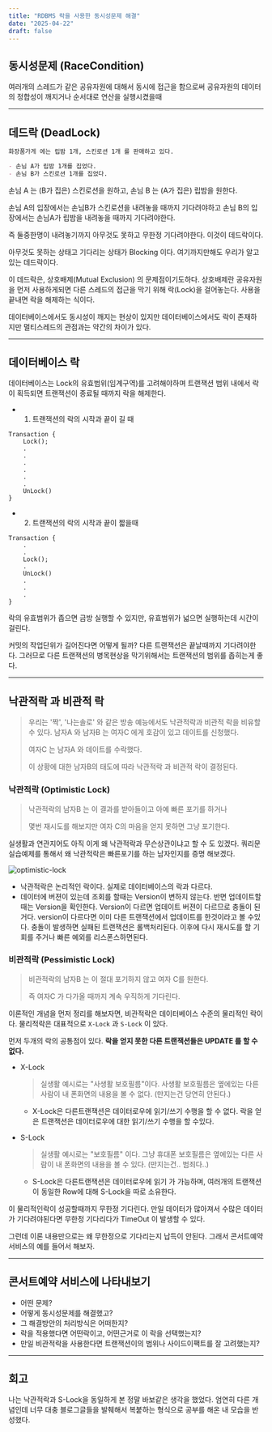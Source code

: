```yaml
---
title: "RDBMS 락을 사용한 동시성문제 해결"
date: "2025-04-22"
draft: false
---
```


## 동시성문제 (RaceCondition)

여러개의 스레드가 같은 공유자원에 대해서 동시에 접근을 함으로써 공유자원의 데이터의 정합성이 깨지거나
순서대로 연산을 실행시켰을때

---

## 데드락 (DeadLock)

```md
화장품가게 에는 립밤 1개, 스킨로션 1개 를 판매하고 있다.

- 손님 A가 립밤 1개를 집었다.
- 손님 B가 스킨로션 1개를 집었다.
```

손님 A 는 (B가 집은) 스킨로션을 원하고, 손님 B 는 (A가 집은) 립밤을 원한다.

손님 A의 입장에서는 손님B가 스킨로션을 내려놓을 때까지 기다려야하고
손님 B의 입장에서는 손님A가 립밤을 내려놓을 때까지 기다려야한다.

즉 둘중한명이 내려놓기까지 아무것도 못하고 무한정 기다려야한다. 이것이 데드락이다.

아무것도 못하는 상태고 기다리는 상태가 Blocking 이다.
여기까지만해도 우리가 알고있는 데드락이다.

이 데드락은, 상호배제(Mutual Exclusion) 의 문제점이기도하다.
상호배제란 공유자원을 먼저 사용하게되면 다른 스레드의 접근을 막기 위해 락(Lock)을 걸어놓는다.
사용을 끝내면 락을 해제하는 식이다.

데이터베이스에서도 동시성이 깨지는 현상이 있지만 데이터베이스에서도 락이 존재하지만 멀티스레드의 관점과는 약간의 차이가 있다.

---

## 데이터베이스 락

데이터베이스는 Lock의 유효범위(임계구역)를 고려해야하며
트랜잭션 범위 내에서 락이 획득되면 트랜잭션이 종료될 때까지 락을 해제한다.

- 1. 트랜잭션의 락의 시작과 끝이 길 때

```shell
Transaction {
    Lock();
    .
    .
    .
    .
    .
    .
    UnLock()
}
```

- 2. 트랜잭션의 락의 시작과 끝이 짧을때

```shell
Transaction {
    .
    .
    Lock();
    .
    UnLock()
    .
    .
    .
}
```

락의 유효범위가 좁으면 금방 실행할 수 있지만, 유효범위가 넓으면 실행하는데 시간이 걸린다.

커밋의 작업단위가 길어진다면 어떻게 될까? 다른 트랜잭션은 끝날때까지 기다려야한다. 그러므로 다른 트랜잭션의 병목현상을 막기위해서는 트랜잭션의 범위를 좁히는게 좋다.

---

## 낙관적락 과 비관적 락

> 우리는 '짝', '나는솔로' 와 같은 방송 예능에서도 낙관적락과 비관적 락을 비유할 수 있다.
> 남자A 와 남자B 는 여자C 에게 호감이 있고 데이트를 신청했다.
>
> 여자C 는 남자A 와 데이트를 수락했다.
>
> 이 상황에 대한 남자B의 태도에 따라 낙관적락 과 비관적 락이 결정된다.

### 낙관적락 (Optimistic Lock)

> 낙관적락의 남자B 는 이 결과를 받아들이고 아예 빠른 포기를 하거나
>
> 몇번 재시도를 해보지만 여자 C의 마음을 얻지 못하면 그냥 포기한다.

실생활과 연관지어도 아직 이게 왜 낙관적락과 무슨상관이냐고 할 수 도 있겠다.
쿼리문 실습예제를 통해서 왜 낙관적락은 빠른포기를 하는 남자인지를 증명 해보겠다.

![optimistic-lock](../images/optimistic-lock.png)

- 낙관적락은 논리적인 락이다. 실제로 데이터베이스의 락과 다르다.
- 데이터에 버젼이 있는데 조회를 할때는 Version이 변하지 않는다.
  반면 업데이트할 때는 Version을 확인한다. Version이 다르면 업데이트 버젼이 다르므로 충돌이 된거다. version이 다르다면 이미 다른 트랜잭션에서 업데이트를 한것이라고 볼 수있다.
  충돌이 발생하면 실패된 트랜잭션은 롤백처리된다. 이후에 다시 재시도를 할 기회를 주거나 빠른 예외를 리스폰스하면된다.

### 비관적락 (Pessimistic Lock)

> 비관적락의 남자B 는 이 절대 포기하지 않고 여자 C를 원한다.
>
> 즉 여자C 가 다가올 때까지 계속 우직하게 기다린다.

이론적인 개념을 먼저 정리를 해보자면, 비관적락은 데이터베이스 수준의 물리적인 락이다.
물리적락은 대표적으로 `X-Lock` 과 `S-Lock` 이 있다.

먼저 두개의 락의 공통점이 있다. **락을 얻지 못한 다른 트랜잭션들은 UPDATE 를 할 수 없다.**

- X-Lock

  > 실생활 예시로는 "사생활 보호필름"이다. 사생활 보호필름은 옆에있는 다른사람이 내 폰화면의 내용을 볼 수 없다. (만지는건 당연히 안된다.)

  - X-Lock은 다른트랜잭션은 데이터로우에 읽기/쓰기 수행을 할 수 없다. 락을 얻은 트랜잭션은 데이터로우에 대한 읽기/쓰기 수행을 할 수있다.

- S-Lock

  > 실생활 예시로는 "보호필름" 이다. 그냥 휴대폰 보호필름은 옆에있는 다른 사람이 내 폰화면의 내용을 볼 수 있다. (만지는건.. 범죄다..)

  - S-Lock은 다른트랜잭션은 데이터로우에 읽기 가 가능하며, 여러개의 트랜잭션이 동일한 Row에 대해 S-Lock을 따로 소유한다.

이 물리적인락이 성공할때까지 무한정 기다린다. 만일 데이터가 많아져서 수많은 데이터가 기다려야된다면 무한정 기다리다가 TimeOut 이 발생할 수 있다.

그런데 이론 내용만으로는 왜 무한정으로 기다리는지 납득이 안된다. 그래서 콘서트예약서비스의 예를 들어서 해보자.

---

## 콘서트예약 서비스에 나타내보기

- 어떤 문제?
- 어떻게 동시성문제를 해결했고?
- 그 해결방안의 처리방식은 어떠한지?
- 락을 적용했다면 어떤락이고, 어떤근거로 이 락을 선택했는지?
- 만일 비관적락을 사용한다면 트랜잭션이의 범위나 사이드이팩트를 잘 고려했는지?

---

## 회고

나는 낙관적락과 S-Lock을 동일하게 본 정말 바보같은 생각을 했었다. 엄연히 다른 개념인데 너무 대충 블로그글들을 발췌해서 복붙하는 형식으로 공부를 해온 내 모습을 반성했다.
